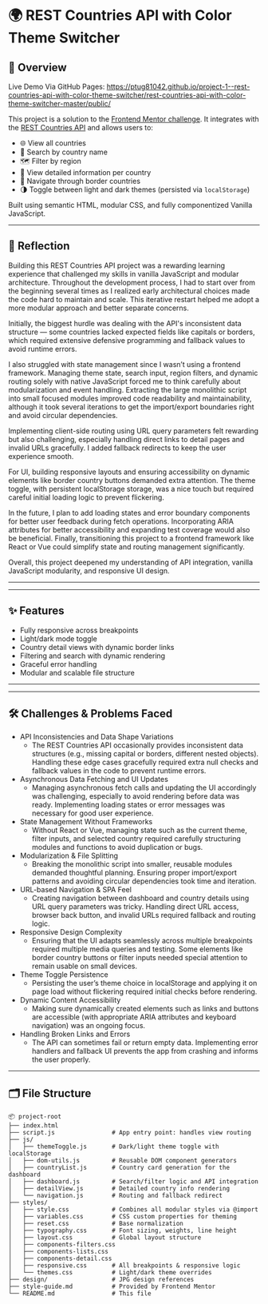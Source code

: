 # 🌍 REST Countries API with Color Theme Switcher

## 🧠 Overview

Live Demo Via GitHub Pages: https://ptug81042.github.io/project-1--rest-countries-api-with-color-theme-switcher/rest-countries-api-with-color-theme-switcher-master/public/

This project is a solution to the [Frontend Mentor challenge](https://www.frontendmentor.io/challenges/rest-countries-api-with-color-theme-switcher-8FVBTvZy). It integrates with the [REST Countries API](https://restcountries.com) and allows users to:

- 🌐 View all countries
- 🔎 Search by country name
- 🗺 Filter by region
- 📄 View detailed information per country
- 🔁 Navigate through border countries
- 🌗 Toggle between light and dark themes (persisted via `localStorage`)

Built using semantic HTML, modular CSS, and fully componentized Vanilla JavaScript.

---

## 📝 Reflection

Building this REST Countries API project was a rewarding learning experience that challenged my skills in vanilla JavaScript and modular architecture. Throughout the development process, I had to start over from the beginning several times as I realized early architectural choices made the code hard to maintain and scale. This iterative restart helped me adopt a more modular approach and better separate concerns.

Initially, the biggest hurdle was dealing with the API's inconsistent data structure — some countries lacked expected fields like capitals or borders, which required extensive defensive programming and fallback values to avoid runtime errors. 

I also struggled with state management since I wasn’t using a frontend framework. Managing theme state, search input, region filters, and dynamic routing solely with native JavaScript forced me to think carefully about modularization and event handling. Extracting the large monolithic script into small focused modules improved code readability and maintainability, although it took several iterations to get the import/export boundaries right and avoid circular dependencies.

Implementing client-side routing using URL query parameters felt rewarding but also challenging, especially handling direct links to detail pages and invalid URLs gracefully. I added fallback redirects to keep the user experience smooth.

For UI, building responsive layouts and ensuring accessibility on dynamic elements like border country buttons demanded extra attention. The theme toggle, with persistent localStorage storage, was a nice touch but required careful initial loading logic to prevent flickering.

In the future, I plan to add loading states and error boundary components for better user feedback during fetch operations. Incorporating ARIA attributes for better accessibility and expanding test coverage would also be beneficial. Finally, transitioning this project to a frontend framework like React or Vue could simplify state and routing management significantly.

Overall, this project deepened my understanding of API integration, vanilla JavaScript modularity, and responsive UI design.

---

---

## ✨ Features

- Fully responsive across breakpoints
- Light/dark mode toggle
- Country detail views with dynamic border links
- Filtering and search with dynamic rendering
- Graceful error handling
- Modular and scalable file structure

---

---

##  🛠 Challenges & Problems Faced

- API Inconsistencies and Data Shape Variations
  - The REST Countries API occasionally provides inconsistent data structures (e.g., missing capital or borders, different nested objects). Handling these edge cases gracefully required extra null checks and fallback values in the code to prevent runtime errors.
- Asynchronous Data Fetching and UI Updates
  - Managing asynchronous fetch calls and updating the UI accordingly was challenging, especially to avoid rendering before data was ready. Implementing loading states or error messages was necessary for good user experience.
- State Management Without Frameworks
  - Without React or Vue, managing state such as the current theme, filter inputs, and selected country required carefully structuring modules and functions to avoid duplication or bugs.
- Modularization & File Splitting
  - Breaking the monolithic script into smaller, reusable modules demanded thoughtful planning. Ensuring proper import/export patterns and avoiding circular dependencies took time and iteration.
- URL-based Navigation & SPA Feel
  - Creating navigation between dashboard and country details using URL query parameters was tricky. Handling direct URL access, browser back button, and invalid URLs required fallback and routing logic.
- Responsive Design Complexity
  - Ensuring that the UI adapts seamlessly across multiple breakpoints required multiple media queries and testing. Some elements like border country buttons or filter inputs needed special attention to remain usable on small devices.
- Theme Toggle Persistence
  - Persisting the user’s theme choice in localStorage and applying it on page load without flickering required initial checks before rendering.
- Dynamic Content Accessibility
  - Making sure dynamically created elements such as links and buttons are accessible (with appropriate ARIA attributes and keyboard navigation) was an ongoing focus.
- Handling Broken Links and Errors
  - The API can sometimes fail or return empty data. Implementing error handlers and fallback UI prevents the app from crashing and informs the user properly.

---

## 🗂 File Structure

```plaintext
📦 project-root
├── index.html
├── script.js                # App entry point: handles view routing
├── js/
│   ├── themeToggle.js       # Dark/light theme toggle with localStorage
│   ├── dom-utils.js         # Reusable DOM component generators
│   ├── countryList.js       # Country card generation for the dashboard
│   ├── dashboard.js         # Search/filter logic and API integration
│   ├── detailView.js        # Detailed country info rendering
│   └── navigation.js        # Routing and fallback redirect
├── styles/
│   ├── style.css            # Combines all modular styles via @import
│   ├── variables.css        # CSS custom properties for theming
│   ├── reset.css            # Base normalization
│   ├── typography.css       # Font sizing, weights, line height
│   ├── layout.css           # Global layout structure
│   ├── components-filters.css
│   ├── components-lists.css
│   ├── components-detail.css
│   ├── responsive.css       # All breakpoints & responsive logic
│   └── themes.css           # Light/dark theme overrides
├── design/                  # JPG design references
├── style-guide.md           # Provided by Frontend Mentor
└── README.md                # This file

